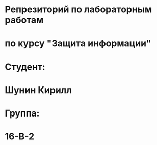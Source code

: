 # Репрезиторий по лабораторным работам
# по курсу "Защита информации"
# Студент:
# Шунин Кирилл
# Группа:
# 16-В-2
